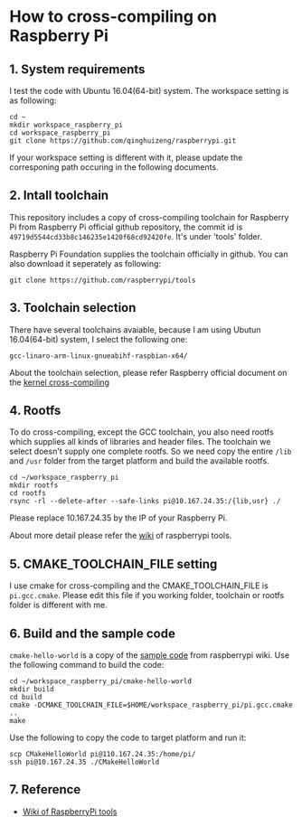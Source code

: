 # How to cross-compiling on Raspberry Pi
## 1. System requirements
I test the code with Ubuntu 16.04(64-bit) system. The workspace setting is as following:
```
cd ~
mkdir workspace_raspberry_pi
cd workspace_raspberry_pi
git clone https://github.com/qinghuizeng/raspberrypi.git
```
If your workspace setting is different with it, please update the corresponing path occuring in the following documents. 

## 2. Intall toolchain
This repository includes a copy of cross-compiling toolchain for Raspberry Pi from Raspberry Pi official github repository, the commit id is `49719d5544cd33b8c146235e1420f68cd92420fe`. It's under 'tools' folder. 

Raspberry Pi Foundation supplies the toolchain officially in github. You can also download it seperately as following:
```
git clone https://github.com/raspberrypi/tools
```

## 3. Toolchain selection
There have several toolchains avaiable, because I am using Ubutun 16.04(64-bit) system, I select the following one:
```
gcc-linaro-arm-linux-gnueabihf-raspbian-x64/
```
About the toolchain selection, please refer Raspberry official document on the [kernel cross-compiling](https://www.raspberrypi.org/documentation/linux/kernel/building.md)

## 4. Rootfs 
To do cross-compiling, except the GCC toolchain, you also need rootfs which supplies all kinds of libraries and header files. The toolchain we select doesn't supply one complete rootfs. So we need copy the entire `/lib` and `/usr` folder from the target platform and build the available rootfs.
```
cd ~/workspace_raspberry_pi
mkdir rootfs
cd rootfs
rsync -rl --delete-after --safe-links pi@10.167.24.35:/{lib,usr} ./
```

Please replace 10.167.24.35 by the IP of your Raspberry Pi.

About more detail please refer the [wiki](https://github.com/raspberrypi/tools/wiki) of raspberrypi tools.

## 5. CMAKE_TOOLCHAIN_FILE setting
I use cmake for cross-compiling and the CMAKE_TOOLCHAIN_FILE is `pi.gcc.cmake`. Please edit this file if you working folder, toolchain or rootfs folder is different with me. 

## 6. Build and the sample code
`cmake-hello-world` is a copy of the [sample code](https://github.com/jameskbride/cmake-hello-world.git ) from raspberrypi wiki. Use the following command to build the code:
```
cd ~/workspace_raspberry_pi/cmake-hello-world
mkdir build
cd build
cmake -DCMAKE_TOOLCHAIN_FILE=$HOME/workspace_raspberry_pi/pi.gcc.cmake .. 
make
```

Use the following to copy the code to target platform and run it:
```
scp CMakeHelloWorld pi@110.167.24.35:/home/pi/
ssh pi@10.167.24.35 ./CMakeHelloWorld
```

## 7. Reference
- [Wiki of RaspberryPi tools](https://github.com/raspberrypi/tools/wiki)

